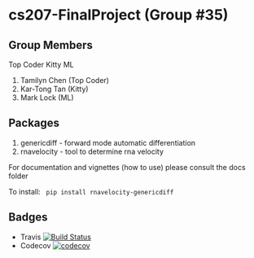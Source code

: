 # cs207-FinalProject (Group #35)

## Group Members
Top Coder Kitty ML
1. Tamilyn	Chen (Top Coder)
2. Kar-Tong Tan (Kitty)
3. Mark Lock (ML)

## Packages
1. genericdiff - forward mode automatic differentiation
2. rnavelocity - tool to determine rna velocity

For documentation and vignettes (how to use) please consult the docs folder

To install: ``` pip install rnavelocity-genericdiff```

## Badges
- Travis
[![Build Status](https://travis-ci.com/Topcoder-Kitty-ML/cs207-FinalProject.svg?branch=master)](https://travis-ci.com/Topcoder-Kitty-ML/cs207-FinalProject)
- Codecov
[![codecov](https://codecov.io/gh/Topcoder-Kitty-ML/cs207-FinalProject/branch/master/graph/badge.svg)](https://codecov.io/gh/Topcoder-Kitty-ML/cs207-FinalProject)

